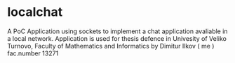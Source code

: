 # localchat

A PoC Application using sockets to implement a chat application avaliable in a local network.
Application is used for thesis defence in Univesity of Veliko Turnovo, Faculty of Mathematics and Informatics by Dimitur Ilkov  ( me ) fac.number 13271
